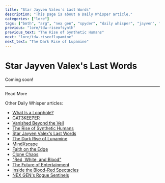 ```yaml
---
title: "Star Jayven Valex's Last Words"
description: "This page is about a Daily Whisper article."
categories: ["lore"]
tags: ["bmth", "arg", "nex gen", "spyder", "daily whisper", "jayven", "valex", "last words"]
previous: "lore/tdw-riseofsynth"
previous_text: "The Rise of Synthetic Humans"
next: "lore/tdw-riseoflupamine"
next_text: "The Dark Rise of Lupamine"
---
```

# Star Jayven Valex's Last Words

Coming soon!

***

Read More

Other Daily Whisper articles:

- [What Is a Loophole?](tdw-loophole)
- [GAT3KEEPER](tdw-gatekeeper)
- [Vanished Beyond the Veil](tdw-vanished)
- [The Rise of Synthetic Humans](tdw-riseofsynth)
- [Star Jayven Valex's Last Words](tdw-valexlastwords)
- [The Dark Rise of Lupamine](tdw-riseoflupamine)
- [MindXscape](tdw-mindxscape)
- [Faith on the Edge](tdw-faithedge)
- [Clone Chaos](tdw-clonechaos)
- ["Red, White, and Blood"](tdw-redwhiteblood)
- [The Future of Entertainment](tdw-futureentertainment)
- [Inside the Blood-Red Spectacles](tdw-bloodredspectacles)
- [NEX GEN's Rogue Sentinels](tdw-roguesentinels)